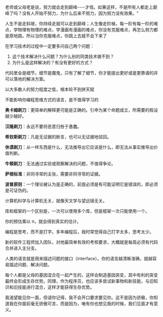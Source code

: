 老师或父母老是说，努力就会走到巅峰----才怪。如果这样，不是所有人都走上巅峰了吗？没有人开始不努力，为什么后来不努力，因为努力没有效果。"

人生不是走斜坡，你持续走就可以走到巅峰；人生像走阶梯，每一阶有每一阶的难点，学物理有物理的难点，学漫画有漫画的难点，你没有克服难点，再怎么努力都是原地跳。所以当你克服难点，你跳上去就不会下来了

在学习技术的过程中一定要多问自己两个问题：

1. 这个技术解决什么问题？为什么别的同类技术做不到？
2. 为什么是这样解决的？有没有更好的方式？

代码里全是细节，细节是魔鬼，只有了解了细节，你才能提出更好或是更靠谱的并可以落地的解决方案。

以大多数人的努力程度之低，根本轮不到拼天赋

不能影响你编程思维方式的语言，是不值得学习的

**奥卡姆剃刀**：更简单的解释更可能是正确的。引申为某个命题成立，所需要的假设越少越好。

**汉隆剃刀**：永远不要将恶意归咎于愚蠢。

**希钦斯剃刀**：凡是无证据的断言，也可以无证据地驳回。

**休谟剃刀**：从一样东西是什么，无法推导出它应该是什么，即无法从事实推导出价值判断。

**牛顿剃刀**：无法通过实验或观察解决的问题，不值得争论。

**萨根标准**：非同寻常的主张，需要非同寻常的证据。

**波普原则**：一个理论被认为是正确的，前提必须是有可能证明它是错误的，即必须是可证伪的。

计算机科学与计算机无关，就像天文学与望远镜无关。

库和框架的一个区别是，一次可以使用多个库，但是框架一次只能使用一个。

你的预估乘以 π，就会得到真实的估计。

编程是思考，而不是打字。多年编程后，我时常觉得自己打字太多，思考太少。

新的软件工程师加入团队，对他最简单有效的考核要求，大概就是每周必须有代码合并进入主分支。

人类的语言就是用来描述问题的接口（interface）。你的语言越清晰准确，就越容易描述问题、解决问题。

每个人都是父母的基因混合在一起产生的，这样会制造基因突变，其中有利的突变最终会形成生存优势。同理，作为程序员，也应该多尝试新事物和新技能，与旧知识和旧技能进行混合，这样才能获得生存优势。

我渴望能见你一面，但请你记得，我不会开口要求要见你。这不是因为骄傲，你知道我在你面前毫无骄傲可言，而是因为，唯有你也想见我的时候，我们见面才有意义。